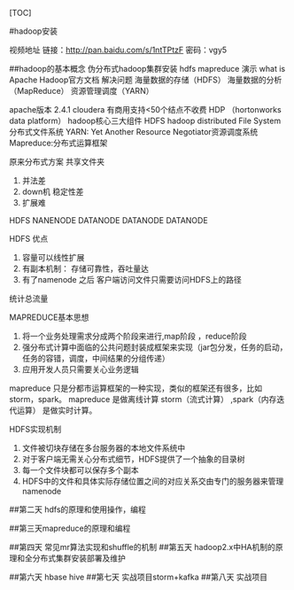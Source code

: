 [TOC]

#hadoop安装

视频地址
链接：http://pan.baidu.com/s/1ntTPtzF 密码：vgy5

##hadoop的基本概念  伪分布式hadoop集群安装  hdfs mapreduce 演示
what is Apache Hadoop官方文档
解决问题
海量数据的存储（HDFS）
海量数据的分析（MapReduce）
资源管理调度（YARN）

apache版本 2.4.1
cloudera 有商用支持<50个结点不收费
HDP （hortonworks data platform）
hadoop核心三大组件
HDFS hadoop distributed File System 分布式文件系统
YARN: Yet Another Resource Negotiator资源调度系统
Mapreduce:分布式运算框架

原来分布式方案 共享文件夹

1. 并法差
2. down机  稳定性差
3. 扩展难

HDFS
NANENODE
DATANODE
DATANODE
DATANODE

HDFS 优点  

1. 容量可以线性扩展
2. 有副本机制： 存储可靠性，吞吐量达
3. 有了namenode 之后  客户端访问文件只需要访问HDFS上的路径

统计总流量


MAPREDUCE基本思想

1. 将一个业务处理需求分成两个阶段来进行,map阶段 ，reduce阶段
2. 强分布式计算中面临的公共问题封装成框架来实现（jar包分发，任务的启动，任务的容错，调度，中间结果的分组传递）
3. 应用开发人员只需要关心业务逻辑

mapreduce 只是分都市运算框架的一种实现，类似的框架还有很多，比如 storm，spark。
mapreduce 是做离线计算 
storm（流式计算） ,spark（内存迭代运算） 是做实时计算。

HDFS实现机制

1. 文件被切块存储在多台服务器的本地文件系统中
2. 对于客户端无需关心分布式细节，HDFS提供了一个抽象的目录树
3. 每一个文件块都可以保存多个副本
4. HDFS中的文件和具体实际存储位置之间的对应关系交由专门的服务器来管理 namenode

##第二天 hdfs的原理和使用操作，编程

##第三天mapreduce的原理和编程

##第四天 常见mr算法实现和shuffle的机制
##第五天  hadoop2.x中HA机制的原理和全分布式集群安装部署及维护

##第六天  hbase  hive
##第七天  实战项目storm+kafka
##第八天  实战项目 